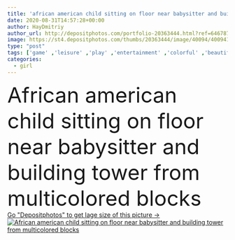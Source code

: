```yaml
---
title: 'african american child sitting on floor near babysitter and building tower from multicolored blocks'
date: 2020-08-31T14:57:28+00:00
author: HayDmitriy
author_url: http://depositphotos.com/portfolio-20363444.html?ref=64678756
image: https://st4.depositphotos.com/thumbs/20363444/image/40094/400941912/api_thumb_450.jpg?forcejpeg=true
type: "post"
tags: ['game' ,'leisure' ,'play' ,'entertainment' ,'colorful' ,'beautiful' ,'girl' ,'cute' ,'child' ,'childhood' ,'sit' ,'kid' ,'tower' ,'adorable' ,'home' ,'woman' ,'together' ,'preschooler' ,'education' ,'indoors' ,'multicolored' ,'floor' ,'attractive' ,'casual' ,'educational' ,'nanny' ,'daycare' ,'babysitter' ,'childminder' ,'Two People' ,'young adult' ,'black woman' ,'african american' ,'building blocks' ,'striped t shirt' ,'black girl' ]
categories: 
  - girl
---
```

<div aling="center">
            <font size="60"> African american child sitting on floor near babysitter and building tower from multicolored blocks</font>   
</div>
<div>
    <a href='https://depositphotos.com/400941912/stock-photo-african-american-child-sitting-floor.html?ref=64678756' target=_blank > Go "Depositphotos" to get lage size of this picture ->
        <img href='https://depositphotos.com/400941912/stock-photo-african-american-child-sitting-floor.html?ref=64678756' src='https://st4.depositphotos.com/20363444/40094/i/950/depositphotos_400941912-stock-photo-african-american-child-sitting-floor.jpg?forcejpeg=true' alt='African american child sitting on floor near babysitter and building tower from multicolored blocks' >
    </a>
</div>

